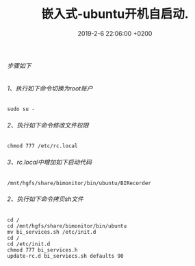 ﻿---
layout: post
title:  "嵌入式-ubuntu开机自启动."
date:   2019-2-6 22:06:00 +0200
categories: 嵌入式
---

###### 步骤如下      
###### 1、执行如下命令切换为root账户  
```
sudo su -
```
###### 2、执行如下命令修改文件权限    
```
chmod 777 /etc/rc.local
```  

###### 3、rc.local中增加如下启动代码
```
/mnt/hgfs/share/bimonitor/bin/ubuntu/BIRecorder
```

###### 2、执行如下命令拷贝sh文件  
```
cd /
cd /mnt/hgfs/share/bimonitor/bin/ubuntu
mv bi_services.sh /etc/init.d
cd /
cd /etc/init.d
chmod 777 bi_services.h
update-rc.d bi_serviecs.sh defaults 90
```
